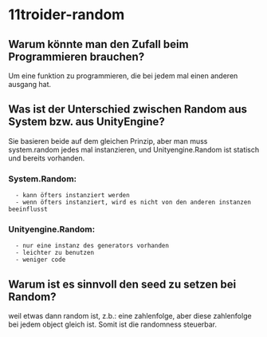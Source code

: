 # 11troider-random

## Warum könnte man den Zufall beim Programmieren brauchen?
  Um eine funktion zu programmieren, die bei jedem mal einen anderen ausgang hat.
  
## Was ist der Unterschied zwischen Random aus System bzw. aus UnityEngine?
  Sie basieren beide auf dem gleichen Prinzip, aber man muss system.random jedes mal instanzieren, und Unityengine.Random ist statisch und bereits vorhanden.
  ### System.Random:
      - kann öfters instanziert werden
      - wenn öfters instanziert, wird es nicht von den anderen instanzen beeinflusst
  ### Unityengine.Random:
      - nur eine instanz des generators vorhanden
      - leichter zu benutzen
      - weniger code
      
## Warum ist es sinnvoll den seed zu setzen bei Random?
  weil etwas dann random ist, z.b.: eine zahlenfolge, aber diese zahlenfolge bei jedem object gleich ist. Somit ist die randomness steuerbar.
